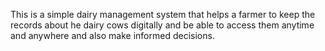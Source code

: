 This is a simple dairy management system that helps a farmer to keep the records about he dairy cows digitally and be able to access them anytime and anywhere and also make informed decisions.
